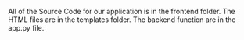 All of the Source Code for our application is in the frontend folder. The HTML files are in the templates folder. The backend function are in the app.py file.
